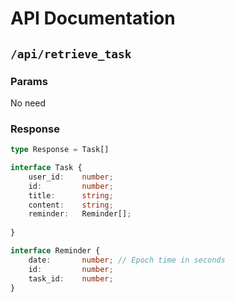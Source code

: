 # API Documentation

## `/api/retrieve_task`
### Params
No need
### Response 
```ts
type Response = Task[]

interface Task {
	user_id:	number;
	id: 		number;
	title:		string;
	content: 	string;
	reminder:	Reminder[];
	
}

interface Reminder {
	date:		number; // Epoch time in seconds
	id:			number;
	task_id:	number;
}
```